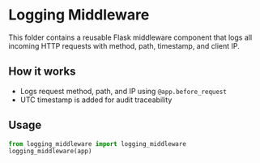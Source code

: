 # Logging Middleware

This folder contains a reusable Flask middleware component that logs all incoming HTTP requests with method, path, timestamp, and client IP.

## How it works

- Logs request method, path, and IP using `@app.before_request`
- UTC timestamp is added for audit traceability

## Usage

```python
from logging_middleware import logging_middleware
logging_middleware(app)
